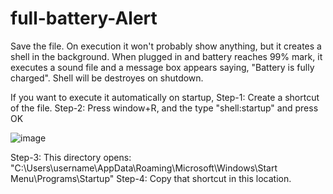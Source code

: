 # full-battery-Alert
Save the file.
On execution it won't probably show anything, but it creates a shell in  the background. 
When plugged in and battery reaches 99% mark, it executes a sound file and a message box appears saying, "Battery is fully charged".
Shell will be destroyes on shutdown.

If you want to execute it automatically on startup,
Step-1: Create a shortcut of the file.
Step-2: Press window+R, and the type "shell:startup" and press OK

![image](https://user-images.githubusercontent.com/63445410/127509111-e75166c5-5d53-4301-8dae-581647a4e9ce.png)

Step-3: This directory opens: "C:\Users\username\AppData\Roaming\Microsoft\Windows\Start Menu\Programs\Startup\"
Step-4: Copy that shortcut in this location.


